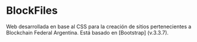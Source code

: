 # BlockFiles

Web desarrollada en base al CSS para la creación de sitios pertenecientes a Blockchain Federal Argentina. Está basado en [Bootstrap] (v.3.3.7).

